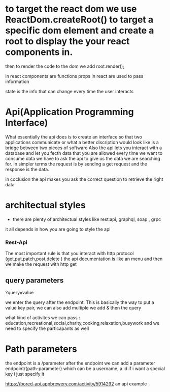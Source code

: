 # to target the react dom we use ReactDom.createRoot() to target a specific dom element and create a root to display the your react components in.


then to render the code to the dom we add root.render();

in react components are functions 
props in react are used to pass information 

state is the info that can change every time the user interacts 



# Api(Application Programming Interface)

What essentially the api does is to create an interface so that two applications communicate 
or what a better discription would look like is a bridge between two pieces of software 
Also the api lets you interact with a database and let you fecth data that you are allowed 
every time we want to consume data we have to ask the api to give us the data we are searching for. In simpler terms the request is by sending a get request and the response is the data.

in coclusion the api makes you ask the correct question to retrieve the right data 


# architectual styles 
- there are plenty of architectual styles like rest:api, graphql, soap , grpc

it all depends in how you are going to style the api 

### Rest-Api 

The most important rule is that you interact with http protocol (get,put,patch,post,delete )
the api documentation is like an menu 
and then we make the request with http get 



## query parameters 
?query=value

we enter the query after the endpoint. This is basically the way to put a value key pair,
we can also add multiple we add & then the query 

what kind of activites we can pass : education,recreational,social,charity,cooking,relaxation,busywork
and we need to specify the particapants as well


# Path parameters 

the endpoint is a /parameter 
after the endpoint we can add a parameter 
endpoint/{path-parameter} which can be a username, a id 
if i want a special key i just specify it 

https://bored-api.appbrewery.com/activity/5914292 an api example 
